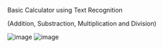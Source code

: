 Basic Calculator using Text Recognition

(Addition, Substraction, Multiplication and Division)

![image](https://github.com/HeavyCrow1203/Scan_Calculator/assets/121813493/b1f0ad66-8059-46ec-9935-f06a2f3132b6)    ![image](https://github.com/HeavyCrow1203/Scan_Calculator/assets/121813493/a9cf3581-4c34-4f3a-b393-10d132820d69)




